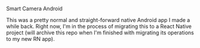 Smart Camera Android

This was a pretty normal and straight-forward native Android app I made a while back. Right now, I'm
in the process of migrating this to a React Native project (will archive this repo when I'm finished
with migrating its operations to my new RN app).